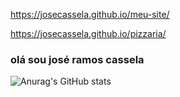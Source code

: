 https://josecassela.github.io/meu-site/


https://josecassela.github.io/pizzaria/





### olá sou josé ramos cassela



![Anurag's GitHub stats](https://github-readme-stats.vercel.app/api?username=josecassela&show_icons=true&theme=radical)







          
